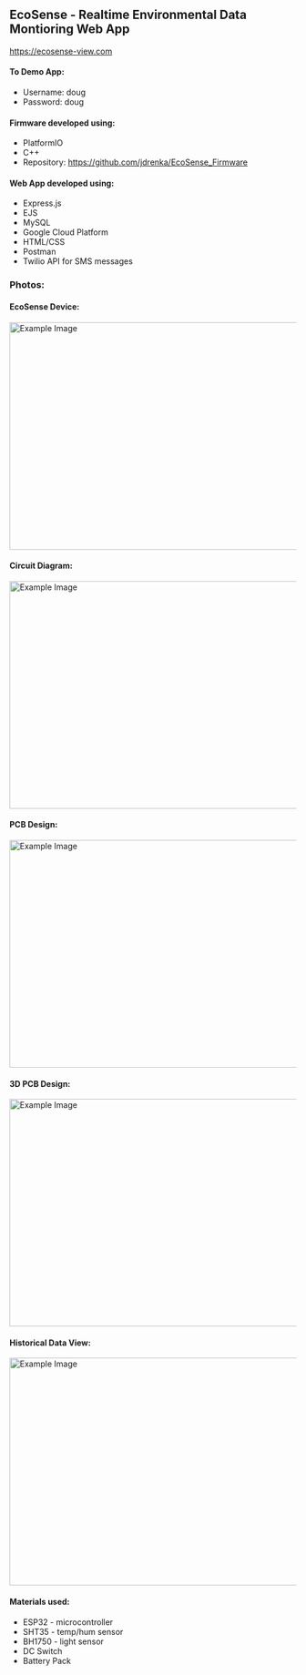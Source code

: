 ## EcoSense - Realtime Environmental Data Montioring Web App
https://ecosense-view.com  
#### To Demo App: 
- Username: doug
- Password: doug 

#### Firmware developed using: 
- PlatformIO
- C++
- Repository:  https://github.com/jdrenka/EcoSense_Firmware</span>

#### Web App developed using: 
-  Express.js
-  EJS
-  MySQL
-  Google Cloud Platform
-  HTML/CSS
-  Postman
-  Twilio API for SMS messages

### Photos: 

#### EcoSense Device:

<img src="https://storage.googleapis.com/portfolio-images-justin/hardware_photo.PNG" alt="Example Image" width="600" height="400">

#### Circuit Diagram:

<img src="https://storage.googleapis.com/portfolio-images-justin/circuitimage.PNG" alt="Example Image" width="600" height="400">

#### PCB Design:

<img src="https://storage.googleapis.com/portfolio-images-justin/pcbimage.PNG" alt="Example Image" width="600" height="400">

#### 3D PCB Design:

<img src="https://storage.googleapis.com/portfolio-images-justin/3dpcbimage.PNG" alt="Example Image" width="600" height="400">

#### Historical Data View:

<img src="https://storage.googleapis.com/portfolio-images-justin/ecosense.PNG" alt="Example Image" width="600" height="400">


#### Materials used: 
- ESP32 - microcontroller
- SHT35 - temp/hum sensor  
- BH1750 - light sensor
- DC Switch
- Battery Pack



